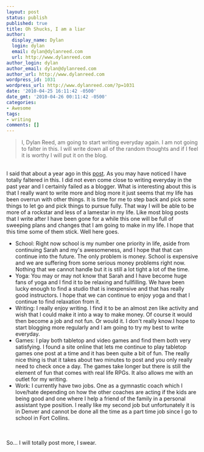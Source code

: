 ```yaml
---
layout: post
status: publish
published: true
title: Oh Shucks, I am a liar
author:
  display_name: Dylan
  login: dylan
  email: dylan@dylanreed.com
  url: http://www.dylanreed.com
author_login: dylan
author_email: dylan@dylanreed.com
author_url: http://www.dylanreed.com
wordpress_id: 1031
wordpress_url: http://www.dylanreed.com/?p=1031
date: '2010-04-25 16:11:42 -0500'
date_gmt: '2010-04-26 00:11:42 -0500'
categories:
- Awesome
tags:
- writing
comments: []
---
```

<blockquote>I, Dylan Reed, am going to start writing everyday again. I am not going to falter in this. I will write down all of the random thoughts and if I feel it is worthy I will put it on the blog.</blockquote><br />
I said that about a year ago in this <a href="http://www.dylanreed.com/2009/03/20/the-problem-that-has-arisen/" target="_blank">post</a>. As you may have noticed I have totally faltered in this. I did not even come close to writing everyday in the past year and I certainly failed as a blogger. What is interesting about this is that I really want to write more and blog more it just seems that my life has been overrun with other things. It is time for me to step back and pick some things to let go and pick things to pursue fully. That way I will be able to be more of a rockstar and less of a lamestar in my life. Like most blog posts that I write after I have been gone for a while this one will be full of sweeping plans and changes that I am going to make in my life. I hope that this time some of them stick. Well here goes.</p>
<ul>
<li>School: Right now school is my number one priority in life, aside from continuing Sarah and my's awesomeness, and I hope that that can continue into the future. The only problem is money. School is expensive and we are suffering from some serious money problems right now. Nothing that we cannot handle but it is still a lot tight a lot of the time.</li>
<li>Yoga: You may or may not know that Sarah and I have become huge fans of yoga and I find it to be relaxing and fullfilling. We have been lucky enough to find a studio that is inexpensive and that has really good instructors. I hope that we can continue to enjoy yoga and that I continue to find relaxation from it.</li>
<li>Writing: I really enjoy writing. I find it to be an almost zen like activity and wish that I could make it into a way to make money. Of course it would then become a job and not fun. Or would it. I don't really know.I hope to start blogging more regularly and I am going to try my best to write everyday.</li>
<li>Games: I play both tabletop and video games and find them both very satisfying. I found a site online that lets me continue to play tabletop games one post at a time and it has been quite a bit of fun. The really nice thing is that it takes about two minutes to post and you only really need to check once a day. The games take longer but there is still the element of fun that comes with real life RPGs. It also allows me with an outlet for my writing.</li>
<li>Work: I currently have two jobs. One as a gymnastic coach which I love/hate depending on how the other coaches are acting if the kids are being good and one where I help a friend of the family in a personal assistant type position. I really like my second job but unfortunately it is in Denver and cannot be done all the time as a part time job since I go to school in Fort Collins.</li><br />
</ul><br />
So... I will totally post more, I swear.</p>
